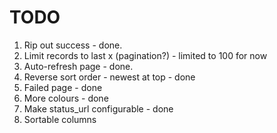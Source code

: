 TODO
====

1. Rip out success - done.
2. Limit records to last x (pagination?) - limited to 100 for now
3. Auto-refresh page - done.
4. Reverse sort order - newest at top - done
5. Failed page - done
6. More colours - done
7. Make status_url configurable - done
8. Sortable columns
